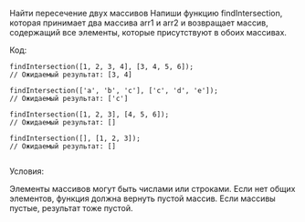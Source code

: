 Найти пересечение двух массивов
Напиши функцию findIntersection, которая принимает два массива arr1 и arr2 и возвращает массив, содержащий все элементы, которые присутствуют в обоих массивах.

Код:

 ```
findIntersection([1, 2, 3, 4], [3, 4, 5, 6]);
// Ожидаемый результат: [3, 4]

findIntersection(['a', 'b', 'c'], ['c', 'd', 'e']);
// Ожидаемый результат: ['c']

findIntersection([1, 2, 3], [4, 5, 6]);
// Ожидаемый результат: []

findIntersection([], [1, 2, 3]);
// Ожидаемый результат: []


 ```


Условия:

Элементы массивов могут быть числами или строками.
Если нет общих элементов, функция должна вернуть пустой массив.
Если массивы пустые, результат тоже пустой.




